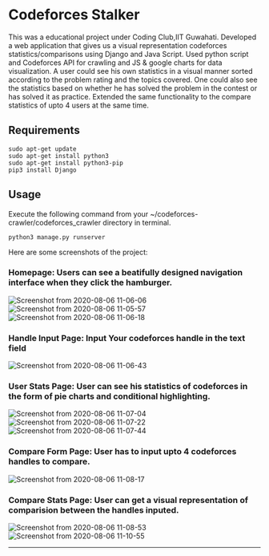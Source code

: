 # Codeforces Stalker

This was a educational project under Coding Club,IIT Guwahati.
Developed a web application that gives us a visual representation codeforces statistics/comparisons using Django and Java Script.
Used python script and Codeforces API for crawling and JS & google charts for data visualization.
A user could see his own statistics in a visual manner sorted according to the problem rating and the topics covered.
One could also see the statistics based on whether he has solved the problem in the contest or has solved it as practice.
Extended the same functionality to the compare statistics of upto 4 users at the same time.

## Requirements
```
sudo apt-get update
sudo apt-get install python3
sudo apt-get install python3-pip
pip3 install Django
```
## Usage 

Execute the following command from your ~/codeforces-crawler/codeforces_crawler directory in terminal.
```
python3 manage.py runserver
```

Here are some screenshots of the project:

### Homepage: Users can see a beatifully designed navigation interface when they click the hamburger.
![Screenshot from 2020-08-06 11-06-06](https://user-images.githubusercontent.com/45798981/89499443-a5f0fe00-d7dd-11ea-80bf-5d2db036e24e.png)
![Screenshot from 2020-08-06 11-05-57](https://user-images.githubusercontent.com/45798981/89499367-86f26c00-d7dd-11ea-87b3-96173badcab2.png)
![Screenshot from 2020-08-06 11-06-18](https://user-images.githubusercontent.com/45798981/89499499-c1f49f80-d7dd-11ea-809d-fe0fc188e3dd.png)

### Handle Input Page: Input Your codeforces handle in the text field 
![Screenshot from 2020-08-06 11-06-43](https://user-images.githubusercontent.com/45798981/89499751-27e12700-d7de-11ea-9fe7-46cf2a6cd9a6.png)

### User Stats Page: User can see his statistics of codeforces in the form of pie charts and conditional highlighting.
![Screenshot from 2020-08-06 11-07-04](https://user-images.githubusercontent.com/45798981/89499982-8ad2be00-d7de-11ea-8527-03fe74716a02.png)
![Screenshot from 2020-08-06 11-07-22](https://user-images.githubusercontent.com/45798981/89499991-8e664500-d7de-11ea-9741-63cabb991886.png)
![Screenshot from 2020-08-06 11-07-44](https://user-images.githubusercontent.com/45798981/89500001-90c89f00-d7de-11ea-85ea-f001b1fa4af2.png)

### Compare Form Page: User has to input upto 4 codeforces handles to compare.
![Screenshot from 2020-08-06 11-08-17](https://user-images.githubusercontent.com/45798981/89500169-e309c000-d7de-11ea-9502-487662e60d37.png)

### Compare Stats Page: User can get a visual representation of comparision between the handles inputed.
![Screenshot from 2020-08-06 11-08-53](https://user-images.githubusercontent.com/45798981/89500309-25cb9800-d7df-11ea-8078-27e3f46ec1b9.png)
![Screenshot from 2020-08-06 11-10-55](https://user-images.githubusercontent.com/45798981/89500315-28c68880-d7df-11ea-8c25-c7902fec25e3.png)

---


